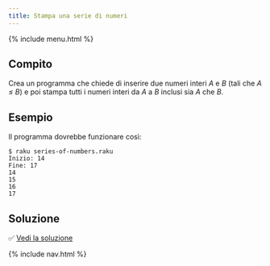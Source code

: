 ```yaml
---
title: Stampa una serie di numeri
---
```


{% include menu.html %}

## Compito

Crea un programma che chiede di inserire due numeri interi _A_ e _B_ (tali che _A ≤ B_) e poi stampa tutti i numeri interi da _A_ a _B_ inclusi sia _A_ che _B_.

## Esempio

Il programma dovrebbe funzionare così:

```console
$ raku series-of-numbers.raku
Inizio: 14
Fine: 17
14
15
16
17
```

## Soluzione

✅ [Vedi la soluzione](solution)

{% include nav.html %}